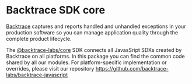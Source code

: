 # **Backtrace SDK core**

[Backtrace](https://backtrace.io) captures and reports handled and unhandled exceptions in your production software so you can manage application quality through the complete product lifecycle.

The [@backtrace-labs/core](#) SDK connects all JavasSript SDKs created by Backtrace on all platforms. In this package you can find the common code shared by all our modules. For platform-specific implementation or overrides, please visit our repository https://github.com/backtrace-labs/backtrace-javascript